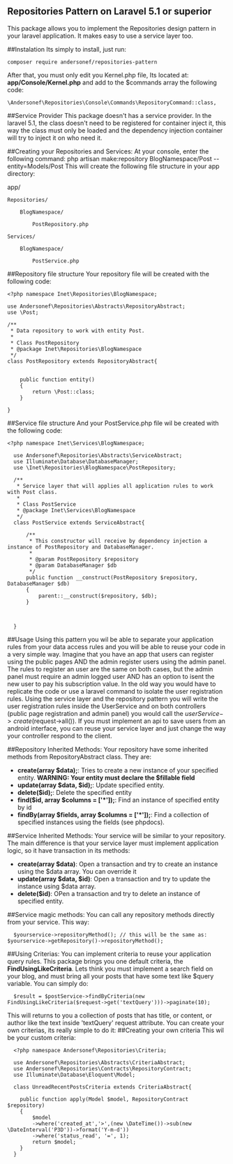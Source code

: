 ## Repositories Pattern on Laravel 5.1 or superior

This package allows you to implement the Repositories design pattern in your laravel application. It makes easy to use a service layer too.

##Instalation
Its simply to install, just run:

	composer require andersonef/repositories-pattern
	
After that, you must only edit you Kernel.php file, Its located at: **app/Console/Kernel.php** and add to the $commands array the following code:

	\Andersonef\Repositories\Console\Commands\RepositoryCommand::class,

##Service Provider
This package doesn't has a service provider. In the laravel 5.1, the class doesn't need to be registered for container inject it, this way the class must only be loaded and the dependency injection container will try to inject it on who need it.

##Creating your Repositories and Services:
At your console, enter the following command:
	php artisan make:repository BlogNamespace/Post --entity=Models/Post
This will create the following file structure in your app directory:

app/ 

	Repositories/
	
		BlogNamespace/
		
			PostRepository.php
			
	Services/
	
		BlogNamespace/
		
			PostService.php


##Repository file structure
Your repository file will be created with the following code:
	 
    <?php namespace Inet\Repositories\BlogNamespace;
    
    use Andersonef\Repositories\Abstracts\RepositoryAbstract;
    use \Post;
    
    /**
     * Data repository to work with entity Post.
     *
     * Class PostRepository
     * @package Inet\Repositories\BlogNamespace
     */
    class PostRepository extends RepositoryAbstract{
    
    
        public function entity()
        {
            return \Post::class;
        }
    
    }

##Service file structure
And your PostService.php file wil be created with the following code:

    <?php namespace Inet\Services\BlogNamespace;

      use Andersonef\Repositories\Abstracts\ServiceAbstract;
      use Illuminate\Database\DatabaseManager;
      use \Inet\Repositories\BlogNamespace\PostRepository;
      
      /**
       * Service layer that will applies all application rules to work with Post class.
       *
       * Class PostService
       * @package Inet\Services\BlogNamespace
       */
      class PostService extends ServiceAbstract{
      
          /**
           * This constructor will receive by dependency injection a instance of PostRepository and DatabaseManager.
           *
           * @param PostRepository $repository
           * @param DatabaseManager $db
           */
          public function __construct(PostRepository $repository, DatabaseManager $db)
          {
              parent::__construct($repository, $db);
          }
      
      
      
      }

##Usage
Using this pattern you wil be able to separate your application rules from your data access rules and you will be able to reuse your code in a very simple way.
Imagine that you have an app that users can register using the public pages AND the admin register users using the admin panel. The rules to register an user are the same on both cases, but the admin panel must require an admin logged user AND has an option to isent the new user to pay his subscription value.
In the old way you would have to replicate the code or use a laravel command to isolate the user registration rules.
Using the service layer and the repository pattern you will write the user registration rules inside the UserService and on both controllers (public page registration and admin panel) you would call the $userService->create($request->all()).
If you must implement an api to save users from an android interface, you can reuse your service layer and just change the way your controller respond to the client.

##Repository Inherited Methods:
Your repository have some inherited methods from RepositoryAbstract class. They are:
 - **create(array $data);**: Tries to create a new instance of your specified entity. **WARNING: Your entity must declare the $fillable field**
 - **update(array $data, $id);**: Update specified entity.
 - **delete($id);**: Delete the specified entity
 - **find($id, array $columns = ['*']);**: Find an instance of specified entity by id
 - **findBy(array $fields, array $columns = ['*']);**: Find a collection of specified instances using the fields (see phpdocs).
 
 ##Service Inherited Methods:
 Your service will be similar to your repository. The main difference is that your service layer must implement application logic, so it have transaction in its methods:
  - **create(array $data)**: Open a transaction and try to create an instance using the $data array. You can override it
  - **update(array $data, $id)**: Open a transaction and try to update the instance using $data array.
  - **delete($id)**: OPen a transaction and try to delete an instance of specified entity.
  
  ##Service magic methods:
  You can call any repository methods directly from your service. This way: 
  
      $yourservice->repositoryMethod(); // this will be the same as: $yourservice->getRepository()->repositoryMethod();
  
  ##Using Criterias:
  You can implement criteria to reuse your application query rules. This package brings you one default criteria, the **FindUsingLikeCriteria**.
  Lets think you must implement a search field on your blog, and must bring all your posts that have some text like $query variable.
  You can simply do:
  
      $result = $postService->findByCriteria(new FindUsingLikeCriteria($request->get('textQuery')))->paginate(10);
  
  This will returns to you a collection of posts that has title, or content, or author like the text inside 'textQuery' request attribute.
  You can create your own criterias, its really simple to do it:
  ##Creating your own criteria
  This wil be your custom criteria:
  
      <?php namespace Andersonef\Repositories\Criteria;
      
      use Andersonef\Repositories\Abstracts\CriteriaAbstract;
      use Andersonef\Repositories\Contracts\RepositoryContract;
      use Illuminate\Database\Eloquent\Model;
    
      class UnreadRecentPostsCriteria extends CriteriaAbstract{
    
        public function apply(Model $model, RepositoryContract $repository)
        {
            $model
            ->where('created_at','>',(new \DateTime())->sub(new \DateInterval('P3D'))->format('Y-m-d'))
            ->where('status_read', '=', 1);
            return $model;
        }
      }
